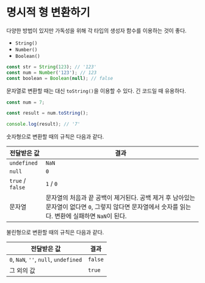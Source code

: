 # 명시적 형 변환하기

다양한 방법이 있지만 가독성을 위해 각 타입의 생성자 함수를 이용하는 것이 좋다.

- `String()`
- `Number()`
- `Boolean()`

```js
const str = String(123); // '123'
const num = Number('123'); // 123
const boolean = Boolean(null); // false
```

문자열로 변환할 때는 대신 `toString()`을 이용할 수 있다. 긴 코드일 때 유용하다.

```js
const num = 7;

const result = num.toString();

console.log(result); // '7'
```

숫자형으로 변환할 때의 규칙은 다음과 같다.

| 전달받은 값      | 결과                                                         |
| ---------------- | ------------------------------------------------------------ |
| `undefined`      | `NaN`                                                        |
| `null`           | `0`                                                          |
| `true` / `false` | `1` / `0`                                                    |
| 문자열           | 문자열의 처음과 끝 공백이 제거된다. 공백 제거 후 남아있는 문자열이 없다면 `0`, 그렇지 않다면 문자열에서 숫자를 읽는다. 변환에 실패하면 `NaN`이 된다. |

불린형으로 변환할 때의 규칙은 다음과 같다.

| 전달받은 값                           | 결과    |
| ------------------------------------- | ------- |
| `0`, `NaN`, `''`, `null`, `undefined` | `false` |
| 그 외의 값                            | `true`  |
